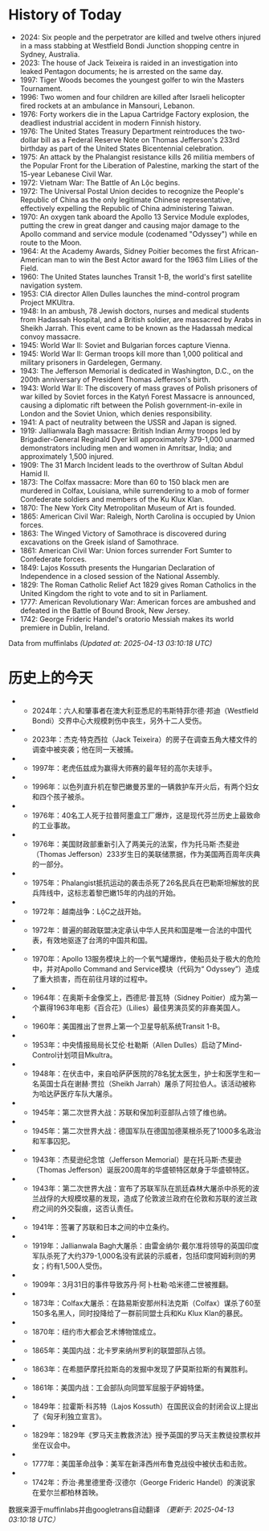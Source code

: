 # History of Today 

- 2024: Six people and the perpetrator are killed and twelve others injured in a mass stabbing at Westfield Bondi Junction shopping centre in Sydney, Australia.
- 2023: The house of Jack Teixeira is raided in an investigation into leaked Pentagon documents; he is arrested on the same day.
- 1997: Tiger Woods becomes the youngest golfer to win the Masters Tournament.
- 1996: Two women and four children are killed after Israeli helicopter fired rockets at an ambulance in Mansouri, Lebanon.
- 1976: Forty workers die in the Lapua Cartridge Factory explosion, the deadliest industrial accident in modern Finnish history.
- 1976: The United States Treasury Department reintroduces the two-dollar bill as a Federal Reserve Note on Thomas Jefferson's 233rd birthday as part of the United States Bicentennial celebration.
- 1975: An attack by the Phalangist resistance kills 26 militia members of the Popular Front for the Liberation of Palestine, marking the start of the 15-year Lebanese Civil War.
- 1972: Vietnam War: The Battle of An Lộc begins.
- 1972: The Universal Postal Union decides to recognize the People's Republic of China as the only legitimate Chinese representative, effectively expelling the Republic of China administering Taiwan.
- 1970: An oxygen tank aboard the Apollo 13 Service Module explodes, putting the crew in great danger and causing major damage to the Apollo command and service module (codenamed "Odyssey") while en route to the Moon.
- 1964: At the Academy Awards, Sidney Poitier becomes the first African-American man to win the Best Actor award for the 1963 film Lilies of the Field.
- 1960: The United States launches Transit 1-B, the world's first satellite navigation system.
- 1953: CIA director Allen Dulles launches the mind-control program Project MKUltra.
- 1948: In an ambush, 78 Jewish doctors, nurses and medical students from Hadassah Hospital, and a British soldier, are massacred by Arabs in Sheikh Jarrah. This event came to be known as the Hadassah medical convoy massacre.
- 1945: World War II: Soviet and Bulgarian forces capture Vienna.
- 1945: World War II: German troops kill more than 1,000 political and military prisoners in Gardelegen, Germany.
- 1943: The Jefferson Memorial is dedicated in Washington, D.C., on the 200th anniversary of President Thomas Jefferson's birth.
- 1943: World War II: The discovery of mass graves of Polish prisoners of war killed by Soviet forces in the Katyń Forest Massacre is announced, causing a diplomatic rift between the Polish government-in-exile in London and the Soviet Union, which denies responsibility.
- 1941: A pact of neutrality between the USSR and Japan is signed.
- 1919: Jallianwala Bagh massacre: British Indian Army troops led by Brigadier-General Reginald Dyer kill approximately 379-1,000 unarmed demonstrators including men and women in Amritsar, India; and approximately 1,500 injured.
- 1909: The 31 March Incident leads to the overthrow of Sultan Abdul Hamid II.
- 1873: The Colfax massacre: More than 60 to 150 black men are murdered in Colfax, Louisiana, while surrendering to a mob of former Confederate soldiers and members of the Ku Klux Klan.
- 1870: The New York City Metropolitan Museum of Art is founded.
- 1865: American Civil War: Raleigh, North Carolina is occupied by Union forces.
- 1863: ​The Winged Victory of Samothrace is discovered during excavations on the Greek island of Samothrace.
- 1861: American Civil War: Union forces surrender Fort Sumter to Confederate forces.
- 1849: Lajos Kossuth presents the Hungarian Declaration of Independence in a closed session of the National Assembly.
- 1829: The Roman Catholic Relief Act 1829 gives Roman Catholics in the United Kingdom the right to vote and to sit in Parliament.
- 1777: American Revolutionary War: American forces are ambushed and defeated in the Battle of Bound Brook, New Jersey.
- 1742: George Frideric Handel's oratorio Messiah makes its world premiere in Dublin, Ireland.

Data from muffinlabs
*(Updated at: 2025-04-13 03:10:18 UTC)*

# 历史上的今天 

- -  2024年：六人和肇事者在澳大利亚悉尼的韦斯特菲尔德·邦迪（Westfield Bondi）交界中心大规模刺伤中丧生，另外十二人受伤。
- -  2023年：杰克·特克西拉（Jack Teixeira）的房子在调查五角大楼文件的调查中被突袭；他在同一天被捕。
- -  1997年：老虎伍兹成为赢得大师赛的最年轻的高尔夫球手。
- -  1996年：以色列直升机在黎巴嫩曼苏里的一辆救护车开火后，有两个妇女和四个孩子被杀。
- -  1976年：40名工人死于拉普阿墨盒工厂爆炸，这是现代芬兰历史上最致命的工业事故。
- -  1976年：美国财政部重新引入了两美元的法案，作为托马斯·杰斐逊（Thomas Jefferson）233岁生日的美联储票据，作为美国两百周年庆典的一部分。
- -  1975年：Phalangist抵抗运动的袭击杀死了26名民兵在巴勒斯坦解放的民兵阵线中，这标志着黎巴嫩15年的内战的开始。
- -  1972年：越南战争：LộC之战开始。
- -  1972年：普遍的邮政联盟决定承认中华人民共和国是唯一合法的中国代表，有效地驱逐了台湾的中国共和国。
- -  1970年：Apollo 13服务模块上的一个氧气罐爆炸，使船员处于极大的危险中，并对Apollo Command and Service模块（代码为“ Odyssey”）造成了重大损害，而在前往月球的过程中。
- -  1964年：在奥斯卡金像奖上，西德尼·普瓦特（Sidney Poitier）成为第一个赢得1963年电影《百合花》（Lilies）最佳男演员奖的非裔美国人。
- -  1960年：美国推出了世界上第一个卫星导航系统Transit 1-B。
- -  1953年：中央情报局局长艾伦·杜勒斯（Allen Dulles）启动了Mind-Control计划项目Mkultra。
- -  1948年：在伏击中，来自哈萨萨医院的78名犹太医生，护士和医学生和一名英国士兵在谢赫·贾拉（Sheikh Jarrah）屠杀了阿拉伯人。该活动被称为哈达萨医疗车队大屠杀。
- -  1945年：第二次世界大战：苏联和保加利亚部队占领了维也纳。
- -  1945年：第二次世界大战：德国军队在德国加德莱根杀死了1000多名政治和军事囚犯。
- -  1943年：杰斐逊纪念馆（Jefferson Memorial）是在托马斯·杰斐逊（Thomas Jefferson）诞辰200周年的华盛顿特区献身于华盛顿特区。
- -  1943年：第二次世界大战：宣布了苏联军队在凯廷森林大屠杀中杀死的波兰战俘的大规模坟墓的发现，造成了伦敦波兰政府在伦敦和苏联的波兰政府之间的外交裂痕，这否认责任。
- -  1941年：签署了苏联和日本之间的中立条约。
- -  1919年：Jallianwala Bagh大屠杀：由雷金纳尔·戴尔准将领导的英国印度军队杀死了大约379-1,000名没有武装的示威者，包括印度阿姆利则的男女；约有1,500人受伤。
- -  1909年：3月31日的事件导致苏丹·阿卜杜勒·哈米德二世被推翻。
- -  1873年：Colfax大屠杀：在路易斯安那州科法克斯（Colfax）谋杀了60至150多名黑人，同时投降给了一群前同盟士兵和Ku Klux Klan的暴民。
- -  1870年：纽约市大都会艺术博物馆成立。
- -  1865年：美国内战：北卡罗来纳州罗利的联盟部队占领。
- -  1863年：在希腊萨摩托拉斯岛的发掘中发现了萨莫斯拉斯的有翼胜利。
- -  1861年：美国内战：工会部队向同盟军屈服于萨姆特堡。
- -  1849年：拉霍斯·科苏特（Lajos Kossuth）在国民议会的封闭会议上提出了《匈牙利独立宣言》。
- -  1829年：1829年《罗马天主教救济法》授予英国的罗马天主教徒投票权并坐在议会中。
- -  1777年：美国革命战争：美军在新泽西州布鲁克战役中被伏击和击败。
- -  1742年：乔治·弗里德里奇·汉德尔（George Frideric Handel）的演说家在爱尔兰都柏林首映。

数据来源于muffinlabs并由googletrans自动翻译
*（更新于: 2025-04-13 03:10:18 UTC）*